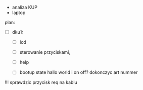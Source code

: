 - analiza KUP
- laptop

plan:
-  [ ] dku1:
	- [ ] lcd
	- [ ] sterowanie przyciskami,
	- [ ] help
	- [ ] bootup state hallo world i on off?
dokonczyc art nummer


!!! sprawdzic przycisk req na kablu